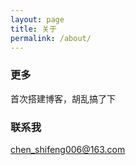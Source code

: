 ```yaml
---
layout: page
title: 关于
permalink: /about/
---
```


### 更多

首次搭建博客，胡乱搞了下

### 联系我

[chen_shifeng006@163.com](mailto:chen_shifeng006@163.com)